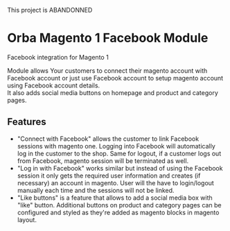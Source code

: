 This project is ABANDONNED

# Orba Magento 1 Facebook Module

Facebook integration for Magento 1

Module allows Your customers to connect their magento account with Facebook account or just use Facebook account to setup magento account using Facebook account details.  
It also adds social media buttons on homepage and product and category pages.

## Features

- "Connect with Facebook" allows the customer to link Facebook sessions with magento one. Logging into Facebook will automatically log in the customer to the shop. Same for logout, if a customer logs out from Facebook, magento session will be terminated as well.
- "Log in with Facebook" works similar but instead of using the Facebook session it only gets the required user information and creates (if necessary) an account in magento. User will the have to login/logout manually each time and the sessions will not be linked.
- "Like buttons" is a feature that allows to add a social media box with "like" button. Additional buttons on product and category pages can be configured and styled as they're added as magento blocks in magento layout.
